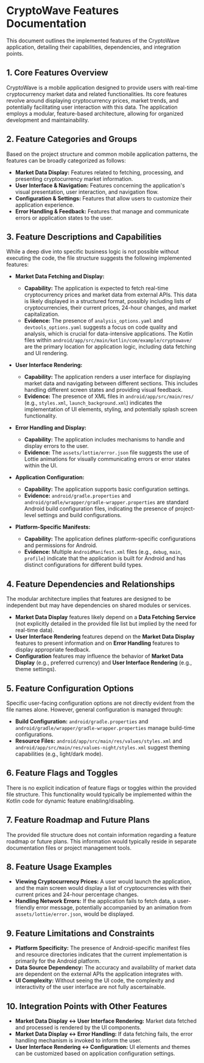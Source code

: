 # CryptoWave Features Documentation

This document outlines the implemented features of the CryptoWave application, detailing their capabilities, dependencies, and integration points.

## 1. Core Features Overview

CryptoWave is a mobile application designed to provide users with real-time cryptocurrency market data and related functionalities. Its core features revolve around displaying cryptocurrency prices, market trends, and potentially facilitating user interaction with this data. The application employs a modular, feature-based architecture, allowing for organized development and maintainability.

## 2. Feature Categories and Groups

Based on the project structure and common mobile application patterns, the features can be broadly categorized as follows:

*   **Market Data Display:** Features related to fetching, processing, and presenting cryptocurrency market information.
*   **User Interface & Navigation:** Features concerning the application's visual presentation, user interaction, and navigation flow.
*   **Configuration & Settings:** Features that allow users to customize their application experience.
*   **Error Handling & Feedback:** Features that manage and communicate errors or application states to the user.

## 3. Feature Descriptions and Capabilities

While a deep dive into specific business logic is not possible without executing the code, the file structure suggests the following implemented features:

*   **Market Data Fetching and Display:**
    *   **Capability:** The application is expected to fetch real-time cryptocurrency prices and market data from external APIs. This data is likely displayed in a structured format, possibly including lists of cryptocurrencies, their current prices, 24-hour changes, and market capitalization.
    *   **Evidence:** The presence of `analysis_options.yaml` and `devtools_options.yaml` suggests a focus on code quality and analysis, which is crucial for data-intensive applications. The Kotlin files within `android/app/src/main/kotlin/com/example/cryptowave/` are the primary location for application logic, including data fetching and UI rendering.

*   **User Interface Rendering:**
    *   **Capability:** The application renders a user interface for displaying market data and navigating between different sections. This includes handling different screen states and providing visual feedback.
    *   **Evidence:** The presence of XML files in `android/app/src/main/res/` (e.g., `styles.xml`, `launch_background.xml`) indicates the implementation of UI elements, styling, and potentially splash screen functionality.

*   **Error Handling and Display:**
    *   **Capability:** The application includes mechanisms to handle and display errors to the user.
    *   **Evidence:** The `assets/lottie/error.json` file suggests the use of Lottie animations for visually communicating errors or error states within the UI.

*   **Application Configuration:**
    *   **Capability:** The application supports basic configuration settings.
    *   **Evidence:** `android/gradle.properties` and `android/gradle/wrapper/gradle-wrapper.properties` are standard Android build configuration files, indicating the presence of project-level settings and build configurations.

*   **Platform-Specific Manifests:**
    *   **Capability:** The application defines platform-specific configurations and permissions for Android.
    *   **Evidence:** Multiple `AndroidManifest.xml` files (e.g., `debug`, `main`, `profile`) indicate that the application is built for Android and has distinct configurations for different build types.

## 4. Feature Dependencies and Relationships

The modular architecture implies that features are designed to be independent but may have dependencies on shared modules or services.

*   **Market Data Display** features likely depend on a **Data Fetching Service** (not explicitly detailed in the provided file list but implied by the need for real-time data).
*   **User Interface Rendering** features depend on the **Market Data Display** features to present information and on **Error Handling** features to display appropriate feedback.
*   **Configuration** features may influence the behavior of **Market Data Display** (e.g., preferred currency) and **User Interface Rendering** (e.g., theme settings).

## 5. Feature Configuration Options

Specific user-facing configuration options are not directly evident from the file names alone. However, general configuration is managed through:

*   **Build Configuration:** `android/gradle.properties` and `android/gradle/wrapper/gradle-wrapper.properties` manage build-time configurations.
*   **Resource Files:** `android/app/src/main/res/values/styles.xml` and `android/app/src/main/res/values-night/styles.xml` suggest theming capabilities (e.g., light/dark mode).

## 6. Feature Flags and Toggles

There is no explicit indication of feature flags or toggles within the provided file structure. This functionality would typically be implemented within the Kotlin code for dynamic feature enabling/disabling.

## 7. Feature Roadmap and Future Plans

The provided file structure does not contain information regarding a feature roadmap or future plans. This information would typically reside in separate documentation files or project management tools.

## 8. Feature Usage Examples

*   **Viewing Cryptocurrency Prices:** A user would launch the application, and the main screen would display a list of cryptocurrencies with their current prices and 24-hour percentage changes.
*   **Handling Network Errors:** If the application fails to fetch data, a user-friendly error message, potentially accompanied by an animation from `assets/lottie/error.json`, would be displayed.

## 9. Feature Limitations and Constraints

*   **Platform Specificity:** The presence of Android-specific manifest files and resource directories indicates that the current implementation is primarily for the Android platform.
*   **Data Source Dependency:** The accuracy and availability of market data are dependent on the external APIs the application integrates with.
*   **UI Complexity:** Without seeing the UI code, the complexity and interactivity of the user interface are not fully ascertainable.

## 10. Integration Points with Other Features

*   **Market Data Display <-> User Interface Rendering:** Market data fetched and processed is rendered by the UI components.
*   **Market Data Display <-> Error Handling:** If data fetching fails, the error handling mechanism is invoked to inform the user.
*   **User Interface Rendering <-> Configuration:** UI elements and themes can be customized based on application configuration settings.